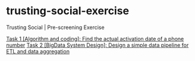 # trusting-social-exercise
Trusting Social | Pre-screening Exercise


[Task 1 [Algorithm and coding]: Find the actual activation date of a phone number](https://github.com/duyetdev/trusting-social-exercise/tree/master/task_1)
[Task 2 [BigData System Design]: Design a simple data pipeline for ETL and data aggregation](https://github.com/duyetdev/trusting-social-exercise/tree/master/task_2)
